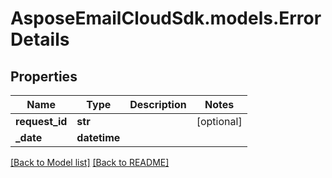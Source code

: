 # AsposeEmailCloudSdk.models.ErrorDetails
## Properties
Name | Type | Description | Notes
------------ | ------------- | ------------- | -------------
**request_id** | **str** |  | [optional] 
**_date** | **datetime** |  | 



[[Back to Model list]](Models.md) [[Back to README]](README.md)


